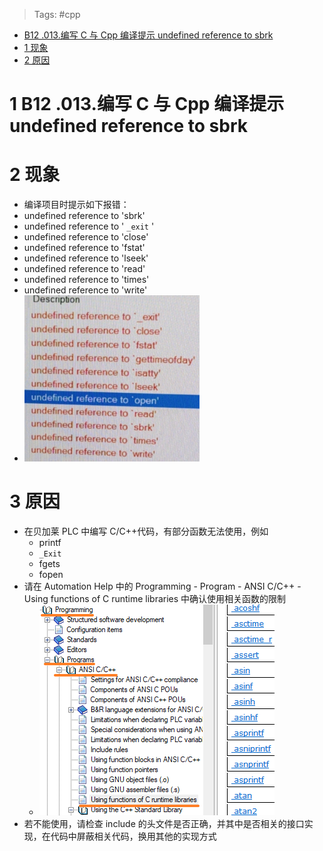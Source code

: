 > Tags: #cpp

- [B12 .013.编写 C 与 Cpp 编译提示 undefined reference to sbrk](#_b12-013%E7%BC%96%E5%86%99-c-%E4%B8%8E-cpp-%E7%BC%96%E8%AF%91%E6%8F%90%E7%A4%BA-undefined-reference-to-sbrk)
- [1 现象](#_1-%E7%8E%B0%E8%B1%A1)
- [2 原因](#_2-%E5%8E%9F%E5%9B%A0)

# 1 B12 .013.编写 C 与 Cpp 编译提示 undefined reference to sbrk

# 2 现象

- 编译项目时提示如下报错：
- undefined reference to 'sbrk'
- undefined reference to ' `_exit` '
- undefined reference to 'close'
- undefined reference to 'fstat'
- undefined reference to 'lseek'
- undefined reference to 'read'
- undefined reference to 'times'
- undefined reference to 'write'
- ![](FILES/013编写C与Cpp代码编译提示undefined%20reference%20to%20sbrk/image-20231124200036147.png)

# 3 原因

- 在贝加莱 PLC 中编写 C/C++代码，有部分函数无法使用，例如
    - printf
    - `_Exit`
    - fgets
    - fopen
- 请在 Automation Help 中的 Programming - Program - ANSI C/C++ - Using functions of C runtime libraries 中确认使用相关函数的限制
    - ![](FILES/013编写C与Cpp代码编译提示undefined%20reference%20to%20sbrk/image-20231124201628991.png)
- 若不能使用，请检查 include 的头文件是否正确，并其中是否相关的接口实现，在代码中屏蔽相关代码，换用其他的实现方式
